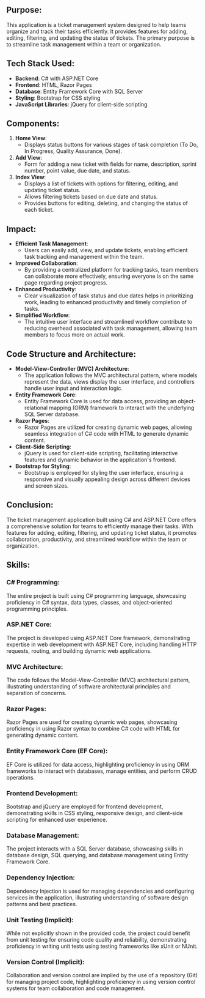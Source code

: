 ## Purpose:
This application is a ticket management system designed to help teams organize and track their tasks efficiently. It provides features for adding, editing, filtering, and updating the status of tickets. The primary purpose is to streamline task management within a team or organization.

## Tech Stack Used:
- **Backend**: C# with ASP.NET Core
- **Frontend**: HTML, Razor Pages
- **Database**: Entity Framework Core with SQL Server
- **Styling**: Bootstrap for CSS styling
- **JavaScript Libraries**: jQuery for client-side scripting

## Components:
1. **Home View**:
   - Displays status buttons for various stages of task completion (To Do, In Progress, Quality Assurance, Done).
2. **Add View**:
   - Form for adding a new ticket with fields for name, description, sprint number, point value, due date, and status.
3. **Index View**:
   - Displays a list of tickets with options for filtering, editing, and updating ticket status.
   - Allows filtering tickets based on due date and status.
   - Provides buttons for editing, deleting, and changing the status of each ticket.

## Impact:
- **Efficient Task Management**:
  - Users can easily add, view, and update tickets, enabling efficient task tracking and management within the team.
- **Improved Collaboration**:
  - By providing a centralized platform for tracking tasks, team members can collaborate more effectively, ensuring everyone is on the same page regarding project progress.
- **Enhanced Productivity**:
  - Clear visualization of task status and due dates helps in prioritizing work, leading to enhanced productivity and timely completion of tasks.
- **Simplified Workflow**:
  - The intuitive user interface and streamlined workflow contribute to reducing overhead associated with task management, allowing team members to focus more on actual work.

## Code Structure and Architecture:
- **Model-View-Controller (MVC) Architecture**:
  - The application follows the MVC architectural pattern, where models represent the data, views display the user interface, and controllers handle user input and interaction logic.
- **Entity Framework Core**:
  - Entity Framework Core is used for data access, providing an object-relational mapping (ORM) framework to interact with the underlying SQL Server database.
- **Razor Pages**:
  - Razor Pages are utilized for creating dynamic web pages, allowing seamless integration of C# code with HTML to generate dynamic content.
- **Client-Side Scripting**:
  - jQuery is used for client-side scripting, facilitating interactive features and dynamic behavior in the application's frontend.
- **Bootstrap for Styling**:
  - Bootstrap is employed for styling the user interface, ensuring a responsive and visually appealing design across different devices and screen sizes.

## Conclusion:
The ticket management application built using C# and ASP.NET Core offers a comprehensive solution for teams to efficiently manage their tasks. With features for adding, editing, filtering, and updating ticket status, it promotes collaboration, productivity, and streamlined workflow within the team or organization.

## Skills:
### C# Programming:
The entire project is built using C# programming language, showcasing proficiency in C# syntax, data types, classes, and object-oriented programming principles.

### ASP.NET Core:
The project is developed using ASP.NET Core framework, demonstrating expertise in web development with ASP.NET Core, including handling HTTP requests, routing, and building dynamic web applications.

### MVC Architecture:
The code follows the Model-View-Controller (MVC) architectural pattern, illustrating understanding of software architectural principles and separation of concerns.

### Razor Pages:
Razor Pages are used for creating dynamic web pages, showcasing proficiency in using Razor syntax to combine C# code with HTML for generating dynamic content.

### Entity Framework Core (EF Core):
EF Core is utilized for data access, highlighting proficiency in using ORM frameworks to interact with databases, manage entities, and perform CRUD operations.

### Frontend Development:
Bootstrap and jQuery are employed for frontend development, demonstrating skills in CSS styling, responsive design, and client-side scripting for enhanced user experience.

### Database Management:
The project interacts with a SQL Server database, showcasing skills in database design, SQL querying, and database management using Entity Framework Core.

### Dependency Injection:
Dependency Injection is used for managing dependencies and configuring services in the application, illustrating understanding of software design patterns and best practices.

### Unit Testing (Implicit):
While not explicitly shown in the provided code, the project could benefit from unit testing for ensuring code quality and reliability, demonstrating proficiency in writing unit tests using testing frameworks like xUnit or NUnit.

### Version Control (Implicit):
Collaboration and version control are implied by the use of a repository (Git) for managing project code, highlighting proficiency in using version control systems for team collaboration and code management.



